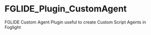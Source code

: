FGLIDE_Plugin_CustomAgent
=========================

FGLIDE Custom Agent Plugin useful to create Custom Script Agents in Foglight